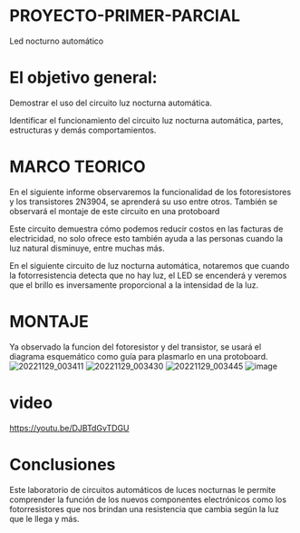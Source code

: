 # PROYECTO-PRIMER-PARCIAL
Led nocturno automático

# El objetivo general:

Demostrar el uso del circuito luz nocturna automática.

Identificar el funcionamiento del circuito luz nocturna automática, partes, estructuras y demás comportamientos.

# MARCO TEORICO

En el siguiente informe observaremos la funcionalidad de los fotoresistores y los transistores 2N3904, se aprenderá su uso entre otros. También se observará el montaje de este circuito en una protoboard

Este circuito demuestra cómo podemos reducir costos en las facturas de electricidad, no solo ofrece esto también ayuda a las personas cuando la luz natural disminuye, entre muchas más.

En el siguiente circuito de luz nocturna automática, notaremos que cuando la fotorresistencia detecta que no hay luz, el LED se encenderá y veremos que el brillo es inversamente proporcional a la intensidad de la luz.

# MONTAJE 

Ya observado la funcion del fotoresistor y del transistor, se usará el diagrama esquemático como guía para plasmarlo en una protoboard.
![20221129_003411](https://user-images.githubusercontent.com/116819463/204449587-2ae4b832-dae9-4891-9863-e8ca201c47d8.jpg)
![20221129_003430](https://user-images.githubusercontent.com/116819463/204449618-816fcd70-14d7-4de2-8286-4fd87d40a03b.jpg)
![20221129_003445](https://user-images.githubusercontent.com/116819463/204449632-16ace472-5f00-4861-a587-3136754423a5.jpg)
![image](https://user-images.githubusercontent.com/116819463/204451019-37763eae-3819-40d6-926d-fc11df75644e.png)

# video

https://youtu.be/DJBTdGvTDGU

# Conclusiones

Este laboratorio de circuitos automáticos de luces nocturnas le permite comprender la función de los nuevos componentes electrónicos como los fotorresistores que nos brindan una resistencia que cambia según la luz que le llega y más.
